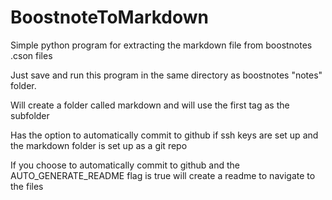 # BoostnoteToMarkdown
Simple python program for extracting the markdown file from boostnotes .cson files

Just save and run this program in the same directory as boostnotes "notes" folder.

Will create a folder called markdown and will use the first tag as the subfolder

Has the option to automatically commit to github if ssh keys are set up and the markdown folder is set up as a git repo

If you choose to automatically commit to github and the AUTO_GENERATE_README flag is true will create a readme to navigate to the files
